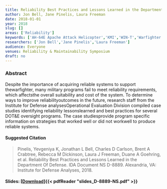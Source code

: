 ```yaml
---
title: Reliability Best Practices and Lessons Learned in the Department of Defense
author: Jon Bell, Jane Pinelis, Laura Freeman
date: 2018-01-01
year: 2018
slug: []
areas: ['Reliability']
keywords: ['AH-64E Apache Attack Helicopter','KMI','WIN-T','Warfighter Information Network-Tactical','Key Management,lessons learned','Reliability','CVN-78','THAAD (Theater High Altitude Area Defense)','Joint Strike Fighter','best practices']
researchers: ['Jon Bell','Jane Pinelis','Laura Freeman']
audience: Everyone
venues: Reliability & Maintainability Symposium
draft: no
---
```




### Abstract
Despite the importance of acquiring reliable systems to support thewarfighter, many military programs fail to meet reliability requirements, which affectsthe overall suitability and cost of the system. To determine ways to improve reliabilityoutcomes in the future, research staff from the Institute for Defense analysesOperational Evaluation Division compiled case studies identifying reliability lessonslearned and best practices for several DOT&E oversight programs. The case studiesprovide program specific information on strategies that worked well or did not workwell to produce reliable systems.

#### Suggested Citation
> Pinelis, Yevgeniya K, Jonathan L Bell, Charles D Carlson, Brent A Crabtree, Rebecca M Dickinson, Laura J Freeman, Duane A Goehring, et al. Reliability Best Practices and Lessons Learned in the Department Of Defense. IDA Document NS D-8889. Alexandria, VA: Institute for Defense Analyses, 2018.

#### Slides: [[Download](slides_D-8889-NS.pdf)]{{< pdfReader "slides_D-8889-NS.pdf" >}}




